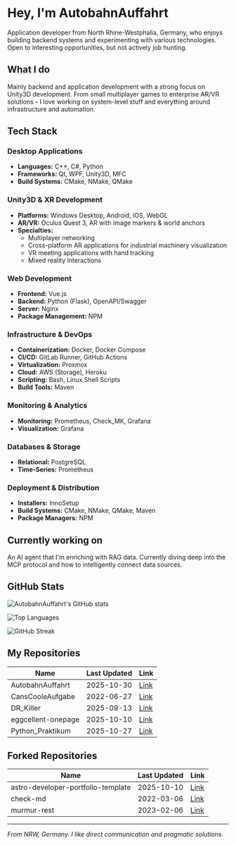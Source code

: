 # Hey, I'm AutobahnAuffahrt

Application developer from North Rhine-Westphalia, Germany, who enjoys building backend systems and experimenting with various technologies. Open to interesting opportunities, but not actively job hunting.

## What I do

Mainly backend and application development with a strong focus on Unity3D development. From small multiplayer games to enterprise AR/VR solutions - I love working on system-level stuff and everything around infrastructure and automation.

## Tech Stack

### Desktop Applications

- **Languages:** C++, C#, Python
- **Frameworks:** Qt, WPF, Unity3D, MFC
- **Build Systems:** CMake, NMake, QMake

### Unity3D & XR Development

- **Platforms:** Windows Desktop, Android, iOS, WebGL
- **AR/VR:** Oculus Quest 3, AR with image markers & world anchors
- **Specialties:** 
  - Multiplayer networking
  - Cross-platform AR applications for industrial machinery visualization
  - VR meeting applications with hand tracking
  - Mixed reality interactions

### Web Development

- **Frontend:** Vue.js
- **Backend:** Python (Flask), OpenAPI/Swagger
- **Server:** Nginx
- **Package Management:** NPM

### Infrastructure & DevOps

- **Containerization:** Docker, Docker Compose
- **CI/CD:** GitLab Runner, GitHub Actions
- **Virtualization:** Proxmox
- **Cloud:** AWS (Storage), Heroku
- **Scripting:** Bash, Linux Shell Scripts
- **Build Tools:** Maven

### Monitoring & Analytics

- **Monitoring:** Prometheus, Check_MK, Grafana
- **Visualization:** Grafana

### Databases & Storage

- **Relational:** PostgreSQL
- **Time-Series:** Prometheus

### Deployment & Distribution

- **Installers:** InnoSetup
- **Build Systems:** CMake, NMake, QMake, Maven
- **Package Managers:** NPM

## Currently working on

An AI agent that I'm enriching with RAG data. Currently diving deep into the MCP protocol and how to intelligently connect data sources.

## GitHub Stats

![AutobahnAuffahrt's GitHub stats](https://github-readme-stats.vercel.app/api?username=AutobahnAuffahrt&show_icons=true&theme=dark)

![Top Languages](https://github-readme-stats.vercel.app/api/top-langs/?username=AutobahnAuffahrt&layout=compact&theme=dark)

![GitHub Streak](https://github-readme-streak-stats.herokuapp.com/?user=AutobahnAuffahrt&theme=dark)

<!-- START REPO LIST -->

## My Repositories
| Name | Last Updated | Link |
|------|--------------|------|
| AutobahnAuffahrt | 2025-10-30 | [Link](https://github.com/AutobahnAuffahrt/AutobahnAuffahrt) |
| CansCooleAufgabe | 2022-06-27 | [Link](https://github.com/AutobahnAuffahrt/CansCooleAufgabe) |
| DR_Killer | 2025-09-13 | [Link](https://github.com/AutobahnAuffahrt/DR_Killer) |
| eggcellent-onepage | 2025-10-10 | [Link](https://github.com/AutobahnAuffahrt/eggcellent-onepage) |
| Python_Praktikum | 2025-10-27 | [Link](https://github.com/AutobahnAuffahrt/Python_Praktikum) |

## Forked Repositories
| Name | Last Updated | Link |
|------|--------------|------|
| astro-developer-portfolio-template | 2025-10-10 | [Link](https://github.com/AutobahnAuffahrt/astro-developer-portfolio-template) |
| check-md | 2022-03-06 | [Link](https://github.com/AutobahnAuffahrt/check-md) |
| murmur-rest | 2023-02-06 | [Link](https://github.com/AutobahnAuffahrt/murmur-rest) |

<!-- END REPO LIST -->

---

*From NRW, Germany. I like direct communication and pragmatic solutions.*